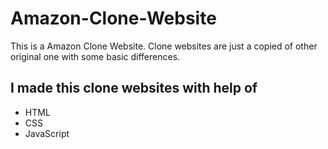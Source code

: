 # Amazon-Clone-Website
This is a Amazon Clone Website. Clone websites are just a copied of other original one with some basic differences. 

## I made this clone websites with help of
- HTML
- CSS
- JavaScript
